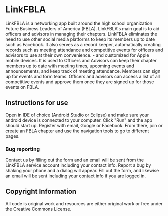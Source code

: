# LinkFBLA
LinkFBLA is a networking app built around the high school organization Future Business Leaders of America (FBLA). LinkFBLA's main goal is to aid officers and advisors in managing their chapters. LinkFBLA eliminates the need to use other social media platforms to keep its members up to date such as Facebook. It also serves as a record keeper, automatically creating records such as meeting attendance and competitive events for officers and advisors to use at their own convenience. - and customized for Apple mobile devices. It is used to Officers and Advisors can keep their chapter members up to date with meeting times, upcoming events and announcements, and keep track of meeting attendance. Members can sign up for events and form teams. Officers and advisors can access a list of all competitive events and approve them once they are signed up for those events on FBLA.

## Instructions for use
Open in IDE of choice (Android Studio or Eclipse) and make sure your android device is connected to your computer. Click "Run" and the app should start up. Register with email, Google or Facebook. From there, join or create an FBLA chapter and use the navigation tools to go to different pages. 

### Bug reporting
Contact us by filling out the form and an email will be sent from the LinkFBLA service account including your contact info. Report a bug by shaking your phone and a dialog will appear. Fill out the form, and likewise an email will be sent including your contact info if you are logged in.

## Copyright Information
All code is original work and resources are either original work or free under the Creative Commons License.
